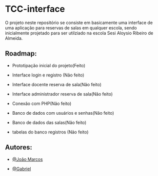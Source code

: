 # TCC-interface

O projeto neste repositório se consiste em basicamente uma interface de uma aplicação para reservas de salas em qualquer escola, sendo inicialmente projetado para ser utilziado na escola Sesi Aloysio Ribeiro de Almeida.

## Roadmap:

- Prototipação inicial do projeto(Feito)

- Interface login e registro (Não feito)

- Interface docente reserva de sala(Não feito)

- Interface administrador reserva de sala(Não feito)

- Conexão com PHP(Não feito)

- Banco de dados com usuários e senhas(Não feito)

- Banco de dados das salas(Não feito)

- tabelas do banco registros (Não feito)

## Autores: 

- [@João Marcos](https://github.com/Joao-Sant-Ana)

- [@Gabriel](https://github.com/Purolinho)
